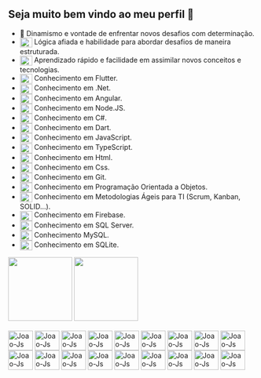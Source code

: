 ## Seja muito bem vindo ao meu perfil :rocket:

- 💪 Dinamismo e vontade de enfrentar novos desafios com determinação.
- <img align="center" alt="Joao-Js" height="20" width="25" src="https://cdn.jsdelivr.net/gh/devicons/devicon@latest/icons/swagger/swagger-original.svg" /> Lógica afiada e habilidade para abordar desafios de maneira estruturada.
- <img align="center" alt="Joao-Js" height="20" width="25" src="https://cdn.jsdelivr.net/gh/devicons/devicon@latest/icons/xcode/xcode-plain.svg" /> Aprendizado rápido e facilidade em assimilar novos conceitos e tecnologias.
- <img align="center" alt="Joao-Js" height="20" width="25" src="https://cdn.jsdelivr.net/gh/devicons/devicon/icons/flutter/flutter-original.svg" /> Conhecimento em Flutter.
- <img align="center" alt="Joao-Js" height="20" width="25" src="https://cdn.jsdelivr.net/gh/devicons/devicon@latest/icons/dotnetcore/dotnetcore-original.svg" /> Conhecimento em .Net.
- <img align="center" alt="Joao-Js" height="20" width="25" src="https://cdn.jsdelivr.net/gh/devicons/devicon@latest/icons/angular/angular-original.svg" /> Conhecimento em Angular.
- <img align="center" alt="Joao-Js" height="20" width="25" src="https://cdn.jsdelivr.net/gh/devicons/devicon@latest/icons/nodejs/nodejs-original.svg" /> Conhecimento em Node.JS. 
- <img align="center" alt="Joao-Js" height="20" width="25" src="https://cdn.jsdelivr.net/gh/devicons/devicon@latest/icons/csharp/csharp-original.svg" /> Conhecimento em C#.
- <img align="center" alt="Joao-Js" height="20" width="25" src="https://cdn.jsdelivr.net/gh/devicons/devicon@latest/icons/dart/dart-original.svg" /> Conhecimento em Dart.
- <img align="center" alt="Joao-Js" height="20" width="25" src="https://cdn.jsdelivr.net/gh/devicons/devicon@latest/icons/javascript/javascript-original.svg" /> Conhecimento em JavaScript.
- <img align="center" alt="Joao-Js" height="20" width="25" src="https://cdn.jsdelivr.net/gh/devicons/devicon@latest/icons/typescript/typescript-original.svg" /> Conhecimento em TypeScript.
- <img align="center" alt="Joao-Js" height="20" width="25" src="https://cdn.jsdelivr.net/gh/devicons/devicon@latest/icons/html5/html5-original.svg" /> Conhecimento em Html.
- <img align="center" alt="Joao-Js" height="20" width="25" src="https://cdn.jsdelivr.net/gh/devicons/devicon@latest/icons/css3/css3-original.svg" /> Conhecimento em Css.
- <img align="center" alt="Joao-Js" height="20" width="25" src="https://cdn.jsdelivr.net/gh/devicons/devicon@latest/icons/git/git-original.svg" /> Conhecimento em Git.
- <img align="center" alt="Joao-Js" height="20" width="25" src="https://cdn.jsdelivr.net/gh/devicons/devicon/icons/java/java-original.svg" /> Conhecimento em Programação Orientada a Objetos.
- <img align="center" alt="Joao-Js" height="20" width="25" src="https://cdn.jsdelivr.net/gh/devicons/devicon@latest/icons/gitbook/gitbook-original.svg" /> Conhecimento em Metodologias Ágeis para TI (Scrum, Kanban, SOLID...).
- <img align="center" alt="Joao-Js" height="20" width="25" src="https://cdn.jsdelivr.net/gh/devicons/devicon/icons/firebase/firebase-plain.svg" /> Conhecimento em Firebase.
- <img align="center" alt="Joao-Js" height="20" width="25" src="https://cdn.jsdelivr.net/gh/devicons/devicon@latest/icons/microsoftsqlserver/microsoftsqlserver-original.svg" /> Conhecimento em SQL Server.
- <img align="center" alt="Joao-Js" height="20" width="25" src="https://cdn.jsdelivr.net/gh/devicons/devicon@latest/icons/mysql/mysql-original.svg" /> Conhecimento MySQL.
- <img align="center" alt="Joao-Js" height="20" width="25" src="https://cdn.jsdelivr.net/gh/devicons/devicon@latest/icons/sqlite/sqlite-original.svg" /> Conhecimento em SQLite.

<div>
  <a herf="https://github.com/JoaoLazzarotto">
    <img height="130em" src="https://github-readme-stats.vercel.app/api?username=JoaoLazzarotto&show_icons=true&theme=gruvbox">
    <img height="130em" src="https://github-readme-stats.vercel.app/api/top-langs/?username=JoaoLazzarotto&layout=compact&theme=gruvbox">
</div>

<div style="display: inline_block"><br>
  <img align="center" alt="Joao-Js" height="40" width="50" src="https://cdn.jsdelivr.net/gh/devicons/devicon/icons/flutter/flutter-original.svg" />
  <img align="center" alt="Joao-Js" height="40" width="50" src="https://cdn.jsdelivr.net/gh/devicons/devicon@latest/icons/dotnetcore/dotnetcore-original.svg" />
  <img align="center" alt="Joao-Js" height="40" width="50" src="https://cdn.jsdelivr.net/gh/devicons/devicon@latest/icons/angular/angular-original.svg" />
  <img align="center" alt="Joao-Js" height="40" width="50" src="https://cdn.jsdelivr.net/gh/devicons/devicon@latest/icons/nodejs/nodejs-original.svg" />
  <img align="center" alt="Joao-Js" height="40" width="50" src="https://cdn.jsdelivr.net/gh/devicons/devicon@latest/icons/csharp/csharp-original.svg" />
  <img align="center" alt="Joao-Js" height="40" width="50" src="https://cdn.jsdelivr.net/gh/devicons/devicon@latest/icons/dart/dart-original.svg" />
  <img align="center" alt="Joao-Js" height="40" width="50" src="https://cdn.jsdelivr.net/gh/devicons/devicon@latest/icons/javascript/javascript-original.svg" />
  <img align="center" alt="Joao-Js" height="40" width="50" src="https://cdn.jsdelivr.net/gh/devicons/devicon@latest/icons/html5/html5-original.svg" />
  <img align="center" alt="Joao-Js" height="40" width="50" src="https://cdn.jsdelivr.net/gh/devicons/devicon@latest/icons/typescript/typescript-original.svg" />
  <img align="center" alt="Joao-Js" height="40" width="50" src="https://cdn.jsdelivr.net/gh/devicons/devicon@latest/icons/css3/css3-original.svg" />
  <img align="center" alt="Joao-Js" height="40" width="50" src="https://cdn.jsdelivr.net/gh/devicons/devicon@latest/icons/git/git-original.svg" />
  <img align="center" alt="Joao-Js" height="40" width="50" src="https://cdn.jsdelivr.net/gh/devicons/devicon/icons/firebase/firebase-plain.svg" />
  <img align="center" alt="Joao-Js" height="40" width="50" src="https://cdn.jsdelivr.net/gh/devicons/devicon@latest/icons/microsoftsqlserver/microsoftsqlserver-original.svg" />
  <img align="center" alt="Joao-Js" height="40" width="50" src="https://cdn.jsdelivr.net/gh/devicons/devicon@latest/icons/mysql/mysql-original.svg" />
  <img align="center" alt="Joao-Js" height="40" width="50" src="https://cdn.jsdelivr.net/gh/devicons/devicon@latest/icons/sqlite/sqlite-original.svg" />
  <img align="center" alt="Joao-Js" height="40" width="50" src="https://cdn.jsdelivr.net/gh/devicons/devicon@latest/icons/visualstudio/visualstudio-original.svg" />     
  <img align="center" alt="Joao-Js" height="40" width="50" src="https://cdn.jsdelivr.net/gh/devicons/devicon/icons/vscode/vscode-original.svg" />
  <img align="center" alt="Joao-Js" height="40" width="50" src="https://cdn.jsdelivr.net/gh/devicons/devicon/icons/androidstudio/androidstudio-original.svg" />

  
</div>


